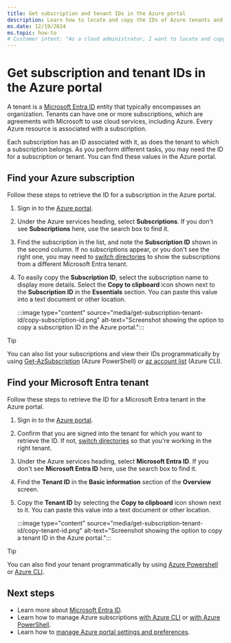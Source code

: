 ```yaml
---
title: Get subscription and tenant IDs in the Azure portal
description: Learn how to locate and copy the IDs of Azure tenants and subscriptions.
ms.date: 12/19/2024
ms.topic: how-to
# Customer intent: "As a cloud administrator, I want to locate and copy my subscription and tenant IDs in the Azure portal, so that I can manage access and resources effectively across my organization."
---
```


# Get subscription and tenant IDs in the Azure portal

A tenant is a [Microsoft Entra ID](/azure/active-directory/fundamentals/active-directory-whatis) entity that typically encompasses an organization. Tenants can have one or more subscriptions, which are agreements with Microsoft to use cloud services, including Azure. Every Azure resource is associated with a subscription.

Each subscription has an ID associated with it, as does the tenant to which a subscription belongs. As you perform different tasks, you may need the ID for a subscription or tenant. You can find these values in the Azure portal.

## Find your Azure subscription

Follow these steps to retrieve the ID for a subscription in the Azure portal.

1. Sign in to the [Azure portal](https://portal.azure.com).
1. Under the Azure services heading, select **Subscriptions**. If you don't see **Subscriptions** here, use the search box to find it.
1. Find the subscription in the list, and note the **Subscription ID** shown in the second column. If no subscriptions appear, or you don't see the right one, you may need to [switch directories](set-preferences.md#switch-and-manage-directories) to show the subscriptions from a different Microsoft Entra tenant.
1. To easily copy the **Subscription ID**, select the subscription name to display more details. Select the **Copy to clipboard** icon shown next to the **Subscription ID** in the **Essentials** section. You can paste this value into a text document or other location.

   :::image type="content" source="media/get-subscription-tenant-id/copy-subscription-id.png" alt-text="Screenshot showing the option to copy a subscription ID in the Azure portal.":::

> [!TIP]
> You can also list your subscriptions and view their IDs programmatically by using [Get-AzSubscription](/powershell/module/az.accounts/get-azsubscription) (Azure PowerShell) or [az account list](/cli/azure/account#az-account-list) (Azure CLI).

<a name='find-your-azure-ad-tenant'></a>

## Find your Microsoft Entra tenant

Follow these steps to retrieve the ID for a Microsoft Entra tenant in the Azure portal.

1. Sign in to the [Azure portal](https://portal.azure.com).
1. Confirm that you are signed into the tenant for which you want to retrieve the ID. If not, [switch directories](set-preferences.md#switch-and-manage-directories) so that you're working in the right tenant.
1. Under the Azure services heading, select **Microsoft Entra ID**. If you don't see **Microsoft Entra ID** here, use the search box to find it.
1. Find the **Tenant ID** in the **Basic information** section of the **Overview** screen.
1. Copy the **Tenant ID** by selecting the **Copy to clipboard** icon shown next to it. You can paste this value into a text document or other location.

   :::image type="content" source="media/get-subscription-tenant-id/copy-tenant-id.png" alt-text="Screenshot showing the option to copy a tenant ID in the Azure portal.":::

> [!TIP]
> You can also find your tenant programmatically by using [Azure Powershell](/azure/active-directory/fundamentals/how-to-find-tenant#find-tenant-id-with-powershell) or [Azure CLI](/azure/active-directory/fundamentals/how-to-find-tenant#find-tenant-id-with-cli).

## Next steps

- Learn more about [Microsoft Entra ID](/azure/active-directory/fundamentals/active-directory-whatis).
- Learn how to manage Azure subscriptions [with Azure CLI](/cli/azure/manage-azure-subscriptions-azure-cli) or [with Azure PowerShell](/powershell/azure/manage-subscriptions-azureps).
- Learn how to [manage Azure portal settings and preferences](set-preferences.md).

